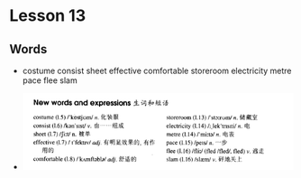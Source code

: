 # Lesson 13

## Words

- costume consist sheet effective comfortable storeroom electricity metre pace flee slam

- ![Words](../../../Images/Part3/02/words-13.png)
